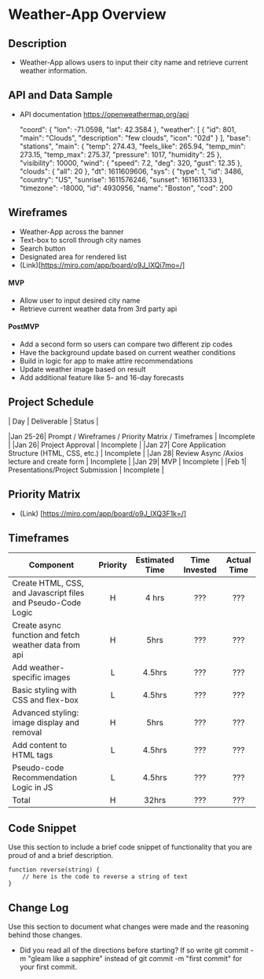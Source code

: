 # 
# Weather-App Overview

## Description

- Weather-App allows users to input their city name and retrieve current weather information. 

## API and Data Sample

- API documentation https://openweathermap.org/api

    "coord": {
        "lon": -71.0598,
        "lat": 42.3584
    },
    "weather": [
        {
            "id": 801,
            "main": "Clouds",
            "description": "few clouds",
            "icon": "02d"
        }
    ],
    "base": "stations",
    "main": {
        "temp": 274.43,
        "feels_like": 265.94,
        "temp_min": 273.15,
        "temp_max": 275.37,
        "pressure": 1017,
        "humidity": 25
    },
    "visibility": 10000,
    "wind": {
        "speed": 7.2,
        "deg": 320,
        "gust": 12.35
    },
    "clouds": {
        "all": 20
    },
    "dt": 1611609606,
    "sys": {
        "type": 1,
        "id": 3486,
        "country": "US",
        "sunrise": 1611576246,
        "sunset": 1611611333
    },
    "timezone": -18000,
    "id": 4930956,
    "name": "Boston",
    "cod": 200


## Wireframes

- Weather-App across the banner 
- Text-box to scroll through city names 
- Search button 
- Designated area for rendered list
- (Link)[https://miro.com/app/board/o9J_lXQi7mo=/]
 

#### MVP 
- Allow user to input desired city name
- Retrieve current weather data from 3rd party api


#### PostMVP  
- Add a second form so users can compare two different zip codes
- Have the background update based on current weather conditions
- Build in logic for app to make attire recommendations
- Update weather image based on result
- Add additional feature like 5- and 16-day forecasts


## Project Schedule

|  Day | Deliverable | Status |

|Jan 25-26| Prompt / Wireframes / Priority Matrix / Timeframes | Incomplete |
|Jan 26| Project Approval | Incomplete |
|Jan 27| Core Application Structure (HTML, CSS, etc.) | Incomplete |
|Jan 28| Review Async /Axios lecture and create form  | Incomplete |
|Jan 29| MVP | Incomplete |
|Feb 1| Presentations/Project Submission | Incomplete |

## Priority Matrix

- (Link) [https://miro.com/app/board/o9J_lXQ3F1k=/]

## Timeframes

| Component | Priority | Estimated Time | Time Invested | Actual Time |
| --- | :---: |  :---: | :---: | :---: |
| Create HTML, CSS, and Javascript files and Pseudo-Code Logic | H | 4 hrs| ??? | ??? |
| Create async function and fetch weather data from api  | H | 5hrs| ??? | ??? |
| Add weather-specific images  | L | 4.5hrs| ??? | ??? |
| Basic styling with CSS and flex-box | L | 4.5hrs| ??? | ??? |
| Advanced styling: image display and removal | H | 5hrs| ??? | ??? |
| Add content to HTML tags | L | 4.5hrs| ??? | ??? |
| Pseudo-code Recommendation Logic in JS | L | 4.5hrs| ??? | ??? |
| Total | H | 32hrs| ??? | ??? |

## Code Snippet

Use this section to include a brief code snippet of functionality that you are proud of and a brief description.  

```
function reverse(string) {
	// here is the code to reverse a string of text
}
```

## Change Log
 Use this section to document what changes were made and the reasoning behind those changes. 
- Did you read all of the directions before starting? If so write git commit -m "gleam like a sapphire" instead of git commit -m "first commit" for your first commit.
